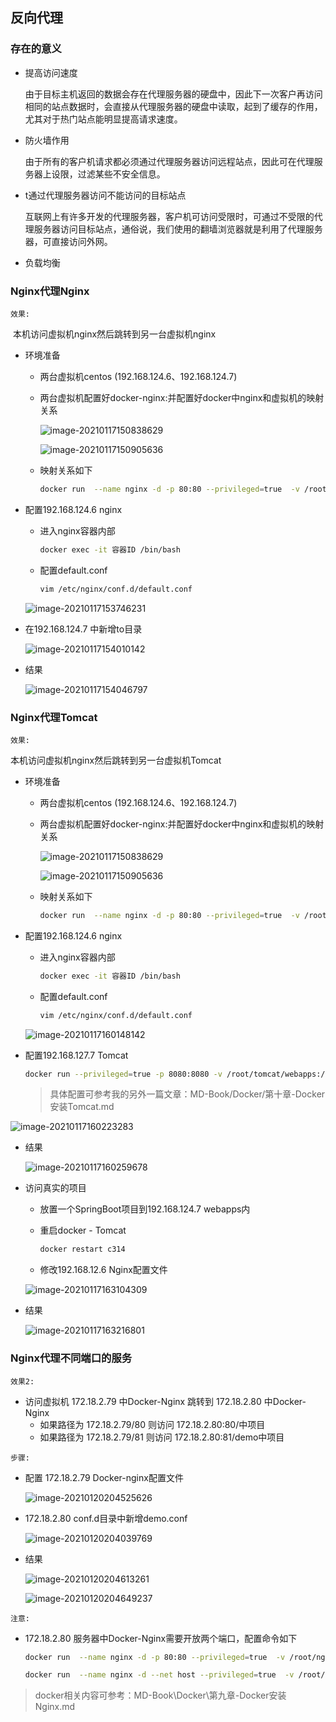 ## 反向代理

### 存在的意义

*   提高访问速度

    由于目标主机返回的数据会存在代理服务器的硬盘中，因此下一次客户再访问相同的站点数据时，会直接从代理服务器的硬盘中读取，起到了缓存的作用，尤其对于热门站点能明显提高请求速度。

*   防火墙作用

    由于所有的客户机请求都必须通过代理服务器访问远程站点，因此可在代理服务器上设限，过滤某些不安全信息。

*   t通过代理服务器访问不能访问的目标站点

    互联网上有许多开发的代理服务器，客户机可访问受限时，可通过不受限的代理服务器访问目标站点，通俗说，我们使用的翻墙浏览器就是利用了代理服务器，可直接访问外网。

*   负载均衡



### Nginx代理Nginx

`效果:`

​	本机访问虚拟机nginx然后跳转到另一台虚拟机nginx



* 环境准备

	* 两台虚拟机centos (192.168.124.6、192.168.124.7)

	* 两台虚拟机配置好docker-nginx:并配置好docker中nginx和虚拟机的映射关系

		![image-20210117150838629](第七章-Nginx应用场景-反向代理.assets/image-20210117150838629.png)

		![image-20210117150905636](第七章-Nginx应用场景-反向代理.assets/image-20210117150905636.png)
	
	* 映射关系如下
	
		````bash
		docker run  --name nginx -d -p 80:80 --privileged=true  -v /root/nginx/html:/usr/share/nginx/html -v /root/nginx/config/nginx.conf:/etc/nginx/nginx.conf nginx
		````
	
* 配置192.168.124.6 nginx

	* 进入nginx容器内部

		````bash
		docker exec -it 容器ID /bin/bash
		````

	* 配置default.conf

		````bash
		vim /etc/nginx/conf.d/default.conf 
		````

	![image-20210117153746231](第七章-Nginx应用场景-反向代理.assets/image-20210117153746231.png)

* 在192.168.124.7 中新增to目录

	![image-20210117154010142](第七章-Nginx应用场景-反向代理.assets/image-20210117154010142.png)

* 结果

	![image-20210117154046797](第七章-Nginx应用场景-反向代理.assets/image-20210117154046797.png)



### Nginx代理Tomcat

`效果:`

本机访问虚拟机nginx然后跳转到另一台虚拟机Tomcat



* 环境准备

	* 两台虚拟机centos (192.168.124.6、192.168.124.7)

	* 两台虚拟机配置好docker-nginx:并配置好docker中nginx和虚拟机的映射关系

		![image-20210117150838629](第七章-Nginx应用场景-反向代理.assets/image-20210117150838629.png)

		![image-20210117150905636](第七章-Nginx应用场景-反向代理.assets/image-20210117150905636.png)

	* 映射关系如下

		````bash
		docker run  --name nginx -d -p 80:80 --privileged=true  -v /root/nginx/html:/usr/share/nginx/html -v /root/nginx/config/nginx.conf:/etc/nginx/nginx.conf nginx
		````

* 配置192.168.124.6 nginx

	* 进入nginx容器内部

		````bash
		docker exec -it 容器ID /bin/bash
		````

	* 配置default.conf

		````bash
		vim /etc/nginx/conf.d/default.conf 
		````

	![image-20210117160148142](第七章-Nginx应用场景-反向代理.assets/image-20210117160148142.png)



* 配置192.168.127.7 Tomcat

	````bash
	docker run --privileged=true -p 8080:8080 -v /root/tomcat/webapps:/usr/local/tomcat/webapps -d --name tomcat tomcat
	````

	> 具体配置可参考我的另外一篇文章：MD-Book/Docker/第十章-Docker安装Tomcat.md

![image-20210117160223283](第七章-Nginx应用场景-反向代理.assets/image-20210117160223283.png)



* 结果

	![image-20210117160259678](第七章-Nginx应用场景-反向代理.assets/image-20210117160259678.png)



* 访问真实的项目

	* 放置一个SpringBoot项目到192.168.124.7 webapps内

	* 重启docker - Tomcat

		````bash
		docker restart c314
		````

	* 修改192.168.12.6 Nginx配置文件

	![image-20210117163104309](第七章-Nginx应用场景-反向代理.assets/image-20210117163104309.png)

* 结果

	![image-20210117163216801](第七章-Nginx应用场景-反向代理.assets/image-20210117163216801.png)



### Nginx代理不同端口的服务

`效果2:`

*   访问虚拟机 172.18.2.79 中Docker-Nginx 跳转到 172.18.2.80 中Docker-Nginx
    *   如果路径为 172.18.2.79/80 则访问 172.18.2.80:80/中项目
    *   如果路径为 172.18.2.79/81 则访问 172.18.2.80:81/demo中项目



`步骤:`

*   配置 172.18.2.79 Docker-nginx配置文件

    ![image-20210120204525626](第七章-Nginx应用场景-反向代理.assets/image-20210120204525626.png)

*   172.18.2.80 conf.d目录中新增demo.conf

    ![image-20210120204039769](第七章-Nginx应用场景-反向代理.assets/image-20210120204039769.png)

*   结果

    ![image-20210120204613261](第七章-Nginx应用场景-反向代理.assets/image-20210120204613261.png)

    ![image-20210120204649237](第七章-Nginx应用场景-反向代理.assets/image-20210120204649237.png)

`注意:`

*   172.18.2.80 服务器中Docker-Nginx需要开放两个端口，配置命令如下

    ```bash
    docker run  --name nginx -d -p 80:80 --privileged=true  -v /root/nginx/html:/usr/share/nginx/html -v /root/nginx/config/nginx.conf:/etc/nginx/nginx.conf nginx    # 将-p 80:80  修改为 --net host
    ```

    ```bash
    docker run  --name nginx -d --net host --privileged=true  -v /root/nginx/html:/usr/share/nginx/html -v /root/nginx/config/nginx.conf:/etc/nginx/nginx.conf nginx
    ```

>   docker相关内容可参考：MD-Book\Docker\第九章-Docker安装Nginx.md

